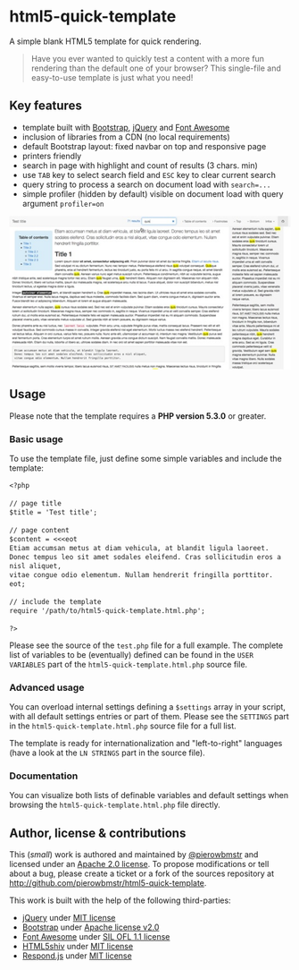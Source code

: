 html5-quick-template
====================

A simple blank HTML5 template for quick rendering.

>   Have you ever wanted to quickly test a content with a more fun rendering than the default
    one of your browser? This single-file and easy-to-use template is just what you need!

## Key features

-   template built with [Bootstrap](http://getbootstrap.com/), [jQuery](http://jquery.com/)
    and [Font Awesome](http://fortawesome.github.io/Font-Awesome)
-   inclusion of libraries from a CDN (no local requirements)
-   default Bootstrap layout: fixed navbar on top and responsive page
-   printers friendly
-   search in page with highlight and count of results (3 chars. min)
-   use `TAB` key to select search field and `ESC` key to clear current search
-   query string to process a search on document load with `search=...`
-   simple profiler (hidden by default) visible on document load with query argument `profiler=on`

![Alt text](screen-copy.jpg "Screen sample rendering of the test.php file")

## Usage

Please note that the template requires a **PHP version 5.3.0** or greater.

### Basic usage

To use the template file, just define some simple variables and include the template:

    <?php

    // page title
    $title = 'Test title';

    // page content
    $content = <<<eot
    Etiam accumsan metus at diam vehicula, at blandit ligula laoreet.
    Donec tempus leo sit amet sodales eleifend. Cras sollicitudin eros a nisl aliquet,
    vitae congue odio elementum. Nullam hendrerit fringilla porttitor.
    eot;

    // include the template
    require '/path/to/html5-quick-template.html.php';

    ?>

Please see the source of the `test.php` file for a full example. The complete list of variables
to be (eventually) defined can be found in the `USER VARIABLES` part of the `html5-quick-template.html.php`
source file.

### Advanced usage

You can overload internal settings defining a `$settings` array in your script, with all
default settings entries or part of them. Please see the `SETTINGS` part in the `html5-quick-template.html.php`
source file for a full list.

The template is ready for internationalization and "left-to-right" languages (have a look
at the `LN STRINGS` part in the source file).

### Documentation

You can visualize both lists of definable variables and default settings when browsing the
`html5-quick-template.html.php` file directly.

## Author, license & contributions

This (*small*) work is authored and maintained by [@pierowbmstr](http://github.com/pierowbmstr)
and licensed under an [Apache 2.0 license](http://www.apache.org/licenses/LICENSE-2.0.html). To
propose modifications or tell about a bug, please create a ticket or a fork of the sources
repository at <http://github.com/pierowbmstr/html5-quick-template>.

This work is built with the help of the following third-parties:

-   [jQuery](http://jquery.com/) under [MIT license](http://github.com/jquery/jquery/blob/master/MIT-LICENSE.txt)
-   [Bootstrap](http://getbootstrap.com/) under [Apache license v2.0](http://www.apache.org/licenses/LICENSE-2.0)
-   [Font Awesome](http://fortawesome.github.io/Font-Awesome) under [SIL OFL 1.1 license](http://scripts.sil.org/OFL)
-   [HTML5shiv](http://code.google.com/p/html5shiv/) under [MIT license](http://www.opensource.org/licenses/mit-license.php)
-   [Respond.js](https://github.com/scottjehl/Respond) under [MIT license](http://www.opensource.org/licenses/mit-license.php)
